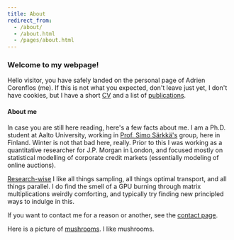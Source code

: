 ```yaml
---
title: About
redirect_from:
  - /about/
  - /about.html
  - /pages/about.html
---
```


### Welcome to my webpage!

Hello visitor, you have safely landed on the personal page of Adrien Corenflos (me). 
If this is not what you expected, don't leave just yet, I don't have cookies, 
but I have a short [CV](/cv/) and a list of [publications](/research/).

#### About me
In case you are still here reading, here's a few facts about me. I am a Ph.D. student at Aalto University, working in [Prof. Simo Särkkä's](https://users.aalto.fi/~ssarkka/) group, here in Finland. 
Winter is not that bad here, really. 
Prior to this I was working as a quantitative researcher for J.P. Morgan in London, and focused mostly on statistical modelling of corporate credit markets (essentially modeling of online auctions).

[Research-wise](/research/) I like all things sampling, all things optimal transport, and all things parallel. I do find the smell of a GPU burning through matrix multiplications weirdly comforting, and typically try finding new principled ways to indulge in this.

If you want to contact me for a reason or another, see the [contact page](/contact/).

Here is a picture of [mushrooms](puffballs.jpg). I like mushrooms. 

